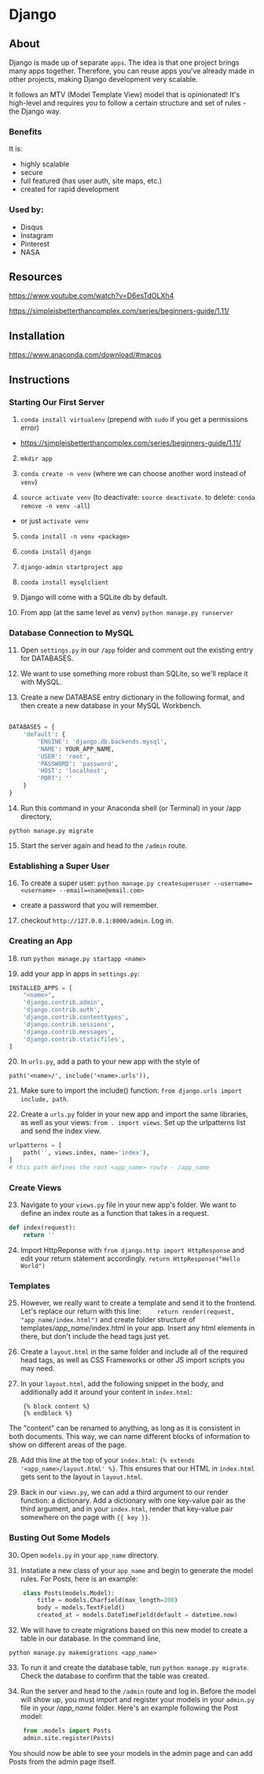 # Django

## About

Django is made up of separate `apps`. The idea is that one project brings many apps together. Therefore, you can reuse apps you've already made in other projects, making Django development very scalable.

It follows an MTV (Model Template View) model that is opinionated! It's high-level and requires you to follow a certain structure and set of rules - the Django way. 

### Benefits

It is:
- highly scalable
- secure
- full featured (has user auth, site maps, etc.)
- created for rapid development

### Used by:
- Disqus
- Instagram
- Pinterest
- NASA


## Resources
https://www.youtube.com/watch?v=D6esTdOLXh4

https://simpleisbetterthancomplex.com/series/beginners-guide/1.11/


## Installation 

https://www.anaconda.com/download/#macos


## Instructions 

### Starting Our First Server

1. `conda install virtualenv` (prepend with `sudo` if you get a permissions error)

- https://simpleisbetterthancomplex.com/series/beginners-guide/1.11/


2. `mkdir app`

3. `conda create -n venv` (where we can choose another word instead of `venv`)

4. `source activate venv` (to deactivate: `source deactivate`. to delete: `conda remove -n venv -all`)
  - or just `activate venv`

5. `conda install -n venv <package>`

6. `conda install django`

7. `django-admin startproject app`

8. `conda install mysqlclient`

9. Django will come with a SQLite db by default.

10. From app (at the same level as venv) `python manage.py runserver`  

### Database Connection to MySQL

11. Open `settings.py` in our `/app` folder and comment out the existing entry for DATABASES. 

12. We want to use something more robust than SQLite, so we'll replace it with MySQL.

13. Create a new DATABASE entry dictionary in the following format, and then create a new database in your MySQL Workbench.

```python

DATABASES = {
    'default': {
        'ENGINE': 'django.db.backends.mysql',
        'NAME': YOUR_APP_NAME,
        'USER': 'root',
        'PASSWORD': 'password',
        'HOST': 'localhost',
        'PORT': ''
    }
}


```

14. Run this command in your Anaconda shell (or Terminal) in your /app directory,

`python manage.py migrate`

15. Start the server again and head to the `/admin` route. 

### Establishing a Super User

16. To create a super user: `python manage.py createsuperuser --username=<username> --email=<name@email.com>`
- create a password that you will remember. 

17. checkout `http://127.0.0.1:8000/admin`. Log in.

### Creating an App

18. run `python manage.py startapp <name>`

19. add your app in apps in `settings.py`:

```python
INSTALLED_APPS = [
    "<name>",
    'django.contrib.admin',
    'django.contrib.auth',
    'django.contrib.contenttypes',
    'django.contrib.sessions',
    'django.contrib.messages',
    'django.contrib.staticfiles',
]

```

20. In `urls.py`, add a path to your new app with the style of 

`path('<name>/', include('<name>.urls')),`

21. Make sure to import the include() function: `from django.urls import include, path`. 

22. Create a `urls.py` folder in your new app and import the same libraries, as well as your views: `from . import views`. Set up the urlpatterns list and send the index view.

```python
urlpatterns = [
    path('', views.index, name='index'),
]
# this path defines the root <app_name> route - /app_name

```

### Create Views

23. Navigate to your `views.py` file in your new app's folder. We want to define an index route as a function that takes in a request.

```py
def index(request):
    return ''
```

24. Import HttpReponse with `from django.http import HttpResponse` and edit your return statement accordingly.
    `return HttpResponse("Hello World")`

### Templates

25. However, we really want to create a template and send it to the frontend. Let's replace our return with this line:
`    return render(request, "app_name/index.html")` and create folder structure of templates/*app_name*/index.html in your app. Insert any html elements in there, but don't include the head tags just yet.

26. Create a `layout.html` in the same folder and include all of the required head tags, as well as CSS Frameworks or other JS import scripts you may need.

27. In your `layout.html`, add the following snippet in the body, and additionally add it around your content in `index.html`:
```
    {% block content %}
    {% endblock %}
```
The "content" can be renamed to anything, as long as it is consistent in both documents. This way, we can name different blocks of information to show on different areas of the page.

28. Add this line at the top of your `index.html`: `{% extends '<app_name>/layout.html' %}`. This ensures that our HTML in `index.html` gets sent to the layout in `layout.html`.

29. Back in our `views.py`, we can add a third argument to our render function: a dictionary. Add a dictionary with one key-value pair as the third argument, and in your `index.html`, render that key-value pair somewhere on the page with `{{ key }}`.

### Busting Out Some Models

30. Open `models.py` in your `app_name` directory.

31. Instatiate a new class of your `app_name` and begin to generate the model rules. For Posts, here is an example:

```python
    class Posts(models.Model):
        title = models.Charfield(max_length=200)
        body = models.TextField()
        created_at = models.DateTimeField(default = datetime.now)

```

32. We will have to create migrations based on this new model to create a table in our database. In the command line, 

`python manage.py makemigrations <app_name>`

33. To run it and create the database table, run `python manage.py migrate`. Check the database to confirm that the table was created.

34. Run the server and head to the `/admin` route and log in. Before the model will show up, you must import and register your models in your `admin.py` file in your /*app_name* folder. Here's an example following the Post model:

```python
    from .models import Posts
    admin.site.register(Posts)
```

You should now be able to see your models in the admin page and can add Posts from the admin page itself.

